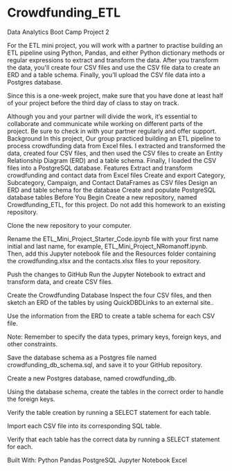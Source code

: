 # Crowdfunding_ETL
Data Analytics Boot Camp Project 2

For the ETL mini project, you will work with a partner to practise building an ETL pipeline using Python, Pandas, and either Python dictionary methods or regular expressions to extract and transform the data. After you transform the data, you'll create four CSV files and use the CSV file data to create an ERD and a table schema. Finally, you’ll upload the CSV file data into a Postgres database.

Since this is a one-week project, make sure that you have done at least half of your project before the third day of class to stay on track.

Although you and your partner will divide the work, it’s essential to collaborate and communicate while working on different parts of the project. Be sure to check in with your partner regularly and offer support.
Background
In this project, Our group practiced building an ETL pipeline to process crowdfunding data from Excel files. I extracted and transformed the data, created four CSV files, and then used the CSV files to create an Entity Relationship Diagram (ERD) and a table schema. Finally, I loaded the CSV files into a PostgreSQL database.
Features
Extract and transform crowdfunding and contact data from Excel files
Create and export Category, Subcategory, Campaign, and Contact DataFrames as CSV files
Design an ERD and table schema for the database
Create and populate PostgreSQL database tables
Before You Begin
Create a new repository, named Crowdfunding_ETL, for this project. Do not add this homework to an existing repository.

Clone the new repository to your computer.

Rename the ETL_Mini_Project_Starter_Code.ipynb file with your first name initial and last name, for example, ETL_Mini_Project_NRomanoff.ipynb. Then, add this Jupyter notebook file and the Resources folder containing the crowdfunding.xlsx and the contacts.xlsx files to your repository.

Push the changes to GitHub
Run the Jupyter Notebook to extract and transform data, and create CSV files.

Create the Crowdfunding Database
Inspect the four CSV files, and then sketch an ERD of the tables by using QuickDBDLinks to an external site..

Use the information from the ERD to create a table schema for each CSV file.

Note: Remember to specify the data types, primary keys, foreign keys, and other constraints.

Save the database schema as a Postgres file named crowdfunding_db_schema.sql, and save it to your GitHub repository.

Create a new Postgres database, named crowdfunding_db.

Using the database schema, create the tables in the correct order to handle the foreign keys.

Verify the table creation by running a SELECT statement for each table.

Import each CSV file into its corresponding SQL table.

Verify that each table has the correct data by running a SELECT statement for each.

Built With:
Python
Pandas
PostgreSQL
Jupyter Notebook
Excel
